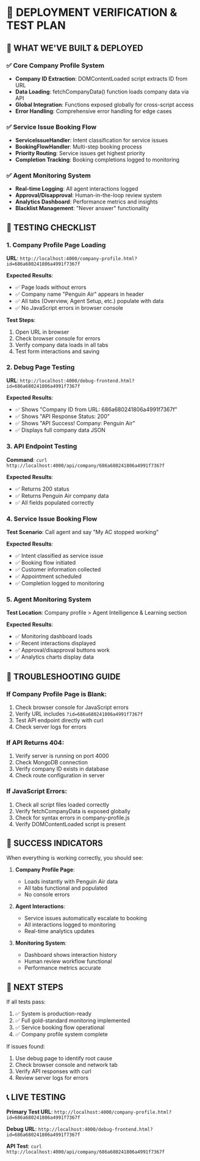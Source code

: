 🚀 DEPLOYMENT VERIFICATION & TEST PLAN
=========================================

## 🎯 WHAT WE'VE BUILT & DEPLOYED

### ✅ Core Company Profile System
- **Company ID Extraction**: DOMContentLoaded script extracts ID from URL
- **Data Loading**: fetchCompanyData() function loads company data via API
- **Global Integration**: Functions exposed globally for cross-script access
- **Error Handling**: Comprehensive error handling for edge cases

### ✅ Service Issue Booking Flow
- **ServiceIssueHandler**: Intent classification for service issues
- **BookingFlowHandler**: Multi-step booking process
- **Priority Routing**: Service issues get highest priority
- **Completion Tracking**: Booking completions logged to monitoring

### ✅ Agent Monitoring System
- **Real-time Logging**: All agent interactions logged
- **Approval/Disapproval**: Human-in-the-loop review system
- **Analytics Dashboard**: Performance metrics and insights
- **Blacklist Management**: "Never answer" functionality

## 🧪 TESTING CHECKLIST

### 1. Company Profile Page Loading
**URL**: `http://localhost:4000/company-profile.html?id=686a680241806a4991f7367f`

**Expected Results**:
- ✅ Page loads without errors
- ✅ Company name "Penguin Air" appears in header
- ✅ All tabs (Overview, Agent Setup, etc.) populate with data
- ✅ No JavaScript errors in browser console

**Test Steps**:
1. Open URL in browser
2. Check browser console for errors
3. Verify company data loads in all tabs
4. Test form interactions and saving

### 2. Debug Page Testing
**URL**: `http://localhost:4000/debug-frontend.html?id=686a680241806a4991f7367f`

**Expected Results**:
- ✅ Shows "Company ID from URL: 686a680241806a4991f7367f"
- ✅ Shows "API Response Status: 200"
- ✅ Shows "API Success! Company: Penguin Air"
- ✅ Displays full company data JSON

### 3. API Endpoint Testing
**Command**: `curl http://localhost:4000/api/company/686a680241806a4991f7367f`

**Expected Results**:
- ✅ Returns 200 status
- ✅ Returns Penguin Air company data
- ✅ All fields populated correctly

### 4. Service Issue Booking Flow
**Test Scenario**: Call agent and say "My AC stopped working"

**Expected Results**:
- ✅ Intent classified as service issue
- ✅ Booking flow initiated
- ✅ Customer information collected
- ✅ Appointment scheduled
- ✅ Completion logged to monitoring

### 5. Agent Monitoring System
**Test Location**: Company profile > Agent Intelligence & Learning section

**Expected Results**:
- ✅ Monitoring dashboard loads
- ✅ Recent interactions displayed
- ✅ Approval/disapproval buttons work
- ✅ Analytics charts display data

## 🔧 TROUBLESHOOTING GUIDE

### If Company Profile Page is Blank:
1. Check browser console for JavaScript errors
2. Verify URL includes `?id=686a680241806a4991f7367f`
3. Test API endpoint directly with curl
4. Check server logs for errors

### If API Returns 404:
1. Verify server is running on port 4000
2. Check MongoDB connection
3. Verify company ID exists in database
4. Check route configuration in server

### If JavaScript Errors:
1. Check all script files loaded correctly
2. Verify fetchCompanyData is exposed globally
3. Check for syntax errors in company-profile.js
4. Verify DOMContentLoaded script is present

## 🎉 SUCCESS INDICATORS

When everything is working correctly, you should see:

1. **Company Profile Page**:
   - Loads instantly with Penguin Air data
   - All tabs functional and populated
   - No console errors

2. **Agent Interactions**:
   - Service issues automatically escalate to booking
   - All interactions logged to monitoring
   - Real-time analytics updates

3. **Monitoring System**:
   - Dashboard shows interaction history
   - Human review workflow functional
   - Performance metrics accurate

## 🚀 NEXT STEPS

If all tests pass:
1. ✅ System is production-ready
2. ✅ Full gold-standard monitoring implemented
3. ✅ Service booking flow operational
4. ✅ Company profile system complete

If issues found:
1. Use debug page to identify root cause
2. Check browser console and network tab
3. Verify API responses with curl
4. Review server logs for errors

## 📞 LIVE TESTING

**Primary Test URL**: 
`http://localhost:4000/company-profile.html?id=686a680241806a4991f7367f`

**Debug URL**: 
`http://localhost:4000/debug-frontend.html?id=686a680241806a4991f7367f`

**API Test**: 
`curl http://localhost:4000/api/company/686a680241806a4991f7367f`

